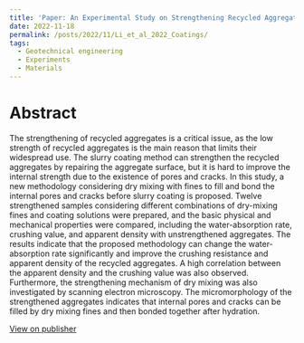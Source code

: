 ```yaml
---
title: 'Paper: An Experimental Study on Strengthening Recycled Aggregates Considering Dry Mixing before Slurry Coating'
date: 2022-11-18
permalink: /posts/2022/11/Li_et_al_2022_Coatings/
tags:
  - Geotechnical engineering
  - Experiments
  - Materials
---
```


Abstract
======
The strengthening of recycled aggregates is a critical issue, as the low strength of recycled aggregates is the main reason that limits their widespread use. The slurry coating method can strengthen the recycled aggregates by repairing the aggregate surface, but it is hard to improve the internal strength due to the existence of pores and cracks. In this study, a new methodology considering dry mixing with fines to fill and bond the internal pores and cracks before slurry coating is proposed. Twelve strengthened samples considering different combinations of dry-mixing fines and coating solutions were prepared, and the basic physical and mechanical properties were compared, including the water-absorption rate, crushing value, and apparent density with unstrengthened aggregates. The results indicate that the proposed methodology can change the water-absorption rate significantly and improve the crushing resistance and apparent density of the recycled aggregates. A high correlation between the apparent density and the crushing value was also observed. Furthermore, the strengthening mechanism of dry mixing was also investigated by scanning electron microscopy. The micromorphology of the strengthened aggregates indicates that internal pores and cracks can be filled by dry mixing fines and then bonded together after hydration.

[View on publisher](https://www.mdpi.com/2079-6412/12/11/1702)